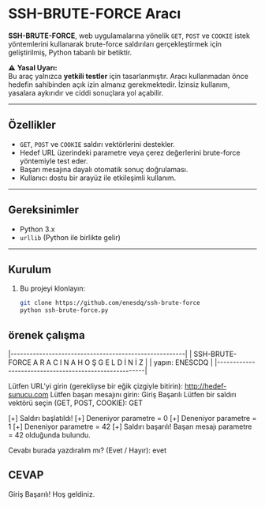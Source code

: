 # SSH-BRUTE-FORCE Aracı  

**SSH-BRUTE-FORCE**, web uygulamalarına yönelik `GET`, `POST` ve `COOKIE` istek yöntemlerini kullanarak brute-force saldırıları gerçekleştirmek için geliştirilmiş, Python tabanlı bir betiktir.  

⚠ **Yasal Uyarı:**  
Bu araç yalnızca **yetkili testler** için tasarlanmıştır. Aracı kullanmadan önce hedefin sahibinden açık izin almanız gerekmektedir. İzinsiz kullanım, yasalara aykırıdır ve ciddi sonuçlara yol açabilir.

---

## Özellikler  
- `GET`, `POST` ve `COOKIE` saldırı vektörlerini destekler.  
- Hedef URL üzerindeki parametre veya çerez değerlerini brute-force yöntemiyle test eder.  
- Başarı mesajına dayalı otomatik sonuç doğrulaması.  
- Kullanıcı dostu bir arayüz ile etkileşimli kullanım.  

---

## Gereksinimler  
- Python 3.x  
- `urllib` (Python ile birlikte gelir)  

---

## Kurulum  
1. Bu projeyi klonlayın:  
   ```bash
   git clone https://github.com/enesdq/ssh-brute-force
   python ssh-brute-force.py
 ## örenek çalışma

 
 |-------------------------------------------------------|
|          SSH-BRUTE-FORCE   A R A C I N A   H O Ş G E L D İ N İ Z          |
|                 yapın: ENESCDQ                  |
|-------------------------------------------------------|

Lütfen URL'yi girin (gerekliyse bir eğik çizgiyle bitirin): http://hedef-sunucu.com
Lütfen başarı mesajını girin: Giriş Başarılı
Lütfen bir saldırı vektörü seçin (GET, POST, COOKIE): GET

[+] Saldırı başlatıldı!
[+] Deneniyor parametre = 0
[+] Deneniyor parametre = 1
[+] Deneniyor parametre = 42
[+] Saldırı başarılı! Başarı mesajı parametre = 42 olduğunda bulundu.

Cevabı burada yazdıralım mı? (Evet / Hayır): evet

## CEVAP ##

Giriş Başarılı! Hoş geldiniz.
